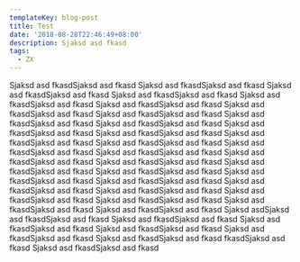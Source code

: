 ```yaml
---
templateKey: blog-post
title: Test
date: '2018-08-28T22:46:49+08:00'
description: Sjaksd asd fkasd
tags:
  - ZX
---
```

Sjaksd asd fkasdSjaksd asd fkasd Sjaksd asd fkasdSjaksd asd fkasd Sjaksd asd fkasdSjaksd asd fkasd Sjaksd asd fkasdSjaksd asd fkasd Sjaksd asd fkasdSjaksd asd fkasd Sjaksd asd fkasdSjaksd asd fkasd Sjaksd asd fkasdSjaksd asd fkasd Sjaksd asd fkasdSjaksd asd fkasd Sjaksd asd fkasdSjaksd asd fkasd Sjaksd asd fkasdSjaksd asd fkasd Sjaksd asd fkasdSjaksd asd fkasd Sjaksd asd fkasdSjaksd asd fkasd Sjaksd asd fkasdSjaksd asd fkasd Sjaksd asd fkasdSjaksd asd fkasd Sjaksd asd fkasdSjaksd asd fkasd Sjaksd asd fkasdSjaksd asd fkasd Sjaksd asd fkasdSjaksd asd fkasd Sjaksd asd fkasdSjaksd asd fkasd Sjaksd asd fkasdSjaksd asd fkasd Sjaksd asd fkasdSjaksd asd fkasd Sjaksd asd fkasdSjaksd asd fkasd Sjaksd asd fkasdSjaksd asd fkasd Sjaksd asd fkasdSjaksd asd fkasd Sjaksd asd fkasdSjaksd asd fkasd Sjaksd asd fkasdSjaksd asd fkasd Sjaksd asd fkasdSjaksd asd fkasd Sjaksd asd fkasdSjaksd asd fkasd Sjaksd asd fkasdSjaksd asd fkasd Sjaksd asdSjaksd asd fkasdSjaksd asd fkasd Sjaksd asd fkasdSjaksd asd fkasd Sjaksd asd fkasdSjaksd asd fkasd Sjaksd asd fkasdSjaksd asd fkasd Sjaksd asd fkasdSjaksd asd fkasd Sjaksd asd fkasdSjaksd asd fkasd fkasdSjaksd asd fkasd Sjaksd asd fkasdSjaksd asd fkasd
